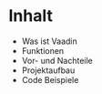 # Inhalt

<ul>
  <li v-click>Was ist Vaadin</li>
  <li v-click>Funktionen</li>
  <li v-click>Vor- und Nachteile</li>
  <li v-click>Projektaufbau</li>
  <li v-click>Code Beispiele</li>
</ul>

<div class="w-60 relative mt-4">
  <div class="relative w-80 h-40">
    <img
      v-motion
      :initial="{ x: 800, y: -100, scale: 1.5, rotate: -50 }"
      :enter="final"
      class="absolute top-0 left-0 right-0 bottom-0"
      src="assets/icon.png"
      alt=""
    />
  </div>
</div>

<script setup lang="ts">
const final = {
  x: 500,
  y: -150,
  rotate: 0,
  scale: 1,
  transition: {
    type: 'spring',
    damping: 10,
    stiffness: 20,
    mass: 2
  }
}
</script>